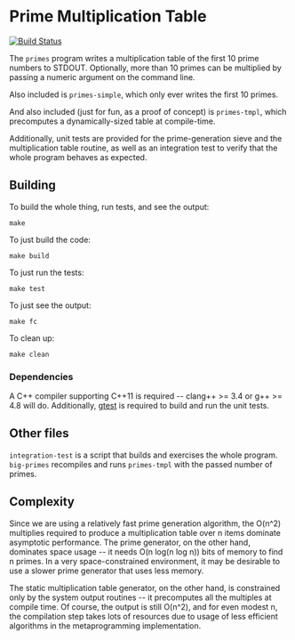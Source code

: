 # Prime Multiplication Table

[![Build Status](https://travis-ci.org/mrdomino/primes.svg?branch=master)](https://travis-ci.org/mrdomino/primes)

The `primes` program writes a multiplication table of the first 10 prime
numbers to STDOUT. Optionally, more than 10 primes can be multiplied by passing
a numeric argument on the command line.

Also included is `primes-simple`, which only ever writes the first 10 primes.

And also included (just for fun, as a proof of concept) is `primes-tmpl`, which
precomputes a dynamically-sized table at compile-time.

Additionally, unit tests are provided for the prime-generation sieve and the
multiplication table routine, as well as an integration test to verify that the
whole program behaves as expected.

## Building

To build the whole thing, run tests, and see the output:

    make

To just build the code:

    make build

To just run the tests:

    make test

To just see the output:

    make fc

To clean up:

    make clean

### Dependencies

A C++ compiler supporting C++11 is required -- clang++ >= 3.4 or g++ >= 4.8
will do. Additionally, [gtest](https://code.google.com/p/googletest/) is
required to build and run the unit tests.

## Other files

`integration-test` is a script that builds and exercises the whole program.
`big-primes` recompiles and runs `primes-tmpl` with the passed number of
primes.

## Complexity

Since we are using a relatively fast prime generation algorithm, the O(n^2)
multiplies required to produce a multiplication table over n items dominate
asymptotic performance. The prime generator, on the other hand, dominates space
usage -- it needs O(n log(n log n)) bits of memory to find n primes. In a very
space-constrained environment, it may be desirable to use a slower prime
generator that uses less memory.

The static multiplication table generator, on the other hand, is constrained
only by the system output routines -- it precomputes all the multiples at
compile time. Of course, the output is still O(n^2), and for even modest n, the
compilation step takes lots of resources due to usage of less efficient
algorithms in the metaprogramming implementation.

